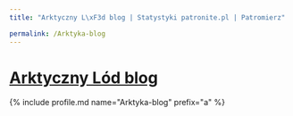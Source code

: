 ```yaml
---
title: "Arktyczny L\xF3d blog | Statystyki patronite.pl | Patromierz"

permalink: /Arktyka-blog
---
```


# [Arktyczny Lód blog](https://patronite.pl/Arktyka-blog)

{% include profile.md name="Arktyka-blog" prefix="a" %}
